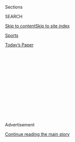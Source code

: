 <div id="app">

<div>

<div>

<div>

<div class="NYTAppHideMasthead css-1q2w90k e1suatyy0">

<div class="section css-ui9rw0 e1suatyy2">

<div class="css-eph4ug er09x8g0">

<div class="css-6n7j50">

</div>

<span class="css-1dv1kvn">Sections</span>

<div class="css-10488qs">

<span class="css-1dv1kvn">SEARCH</span>

</div>

[Skip to content](#site-content)[Skip to site
index](#site-index)

</div>

<div id="masthead-section-label" class="css-1wr3we4 eaxe0e00">

[Sports](https://www.nytimes3xbfgragh.onion/section/sports)

</div>

<div class="css-10698na e1huz5gh0">

</div>

</div>

<div id="masthead-bar-one" class="section hasLinks css-15hmgas e1csuq9d3">

<div class="css-uqyvli e1csuq9d0">

</div>

<div class="css-1uqjmks e1csuq9d1">

</div>

<div class="css-9e9ivx">

[](https://myaccount.nytimes3xbfgragh.onion/auth/login?response_type=cookie&client_id=vi)

</div>

<div class="css-1bvtpon e1csuq9d2">

[Today’s
Paper](https://www.nytimes3xbfgragh.onion/section/todayspaper)

</div>

</div>

</div>

</div>

<div data-aria-hidden="false">

<div id="site-content" data-role="main">

<div>

<div class="css-1aor85t" style="opacity:0.000000001;z-index:-1;visibility:hidden">

<div class="css-1hqnpie">

<div class="css-epjblv">

<span class="css-17xtcya">[Sports](/section/sports)</span><span class="css-x15j1o">|</span><span class="css-fwqvlz">Toronto
Tones Down Its Postseason
Party</span>

</div>

<div class="css-k008qs">

<div class="css-1iwv8en">

<span class="css-18z7m18"></span>

<div>

</div>

</div>

<span class="css-1n6z4y">https://nyti.ms/3gvxulO</span>

<div class="css-1705lsu">

<div class="css-4xjgmj">

<div class="css-4skfbu" data-role="toolbar" data-aria-label="Social Media Share buttons, Save button, and Comments Panel with current comment count" data-testid="share-tools">

  - 
  - 
  - 
  - 
    
    <div class="css-6n7j50">
    
    </div>

  - 

</div>

</div>

</div>

</div>

</div>

</div>

<div id="NYT_TOP_BANNER_REGION" class="css-13pd83m">

</div>

<div id="top-wrapper" class="css-1sy8kpn">

<div id="top-slug" class="css-l9onyx">

Advertisement

</div>

[Continue reading the main
story](#after-top)

<div class="ad top-wrapper" style="text-align:center;height:100%;display:block;min-height:250px">

<div id="top" class="place-ad" data-position="top" data-size-key="top">

</div>

</div>

<div id="after-top">

</div>

</div>

<div>

<div id="sponsor-wrapper" class="css-1hyfx7x">

<div id="sponsor-slug" class="css-19vbshk">

Supported by

</div>

[Continue reading the main
story](#after-sponsor)

<div id="sponsor" class="ad sponsor-wrapper" style="text-align:center;height:100%;display:block">

</div>

<div id="after-sponsor">

</div>

</div>

<div class="css-186x18t">

</div>

<div class="css-1vkm6nb ehdk2mb0">

# Toronto Tones Down Its Postseason Party

</div>

The N.H.L. playoffs are proceeding without fans in and around Scotiabank
Arena, leaving hockey to compete with other leagues for attention.

<div class="css-79elbk" data-testid="photoviewer-wrapper">

<div class="css-z3e15g" data-testid="photoviewer-wrapper-hidden">

</div>

<div class="css-1a48zt4 ehw59r15" data-testid="photoviewer-children">

![<span class="css-16f3y1r e13ogyst0" data-aria-hidden="true">Thousands
of Raptors fans packed the plaza outside Scotiabank Arena during the
N.B.A. finals last season. The same area is nearly empty due to
coronavirus precautions as the arena hosts the Eastern Conference teams
in the N.H.L.
playoffs.</span><span class="css-cnj6d5 e1z0qqy90" itemprop="copyrightHolder"><span class="css-1ly73wi e1tej78p0">Credit...</span><span><span>Cole
Burston/Getty
Images</span></span></span>](https://static01.graylady3jvrrxbe.onion/images/2020/08/04/sports/04nhl-toronto-3/merlin_156430548_d842714e-5d34-4577-8a1d-1ef1a7a59a45-articleLarge.jpg?quality=75&auto=webp&disable=upscale)

</div>

</div>

<div class="css-18e8msd">

<div class="css-vp77d3 epjyd6m0">

<div class="css-1baulvz">

By <span class="css-1baulvz last-byline" itemprop="name">Morgan
Campbell</span>

</div>

</div>

  - 
    
    <div class="css-ld3wwf e16638kd2">
    
    Aug. 4, 2020Updated <span class="css-epvm6">3:04 p.m.
    ET</span>
    
    </div>

  - 
    
    <div class="css-4xjgmj">
    
    <div class="css-pvvomx" data-role="toolbar" data-aria-label="Social Media Share buttons, Save button, and Comments Panel with current comment count" data-testid="share-tools">
    
      - 
      - 
      - 
      - 
        
        <div class="css-6n7j50">
        
        </div>
    
      - 
    
    </div>
    
    </div>

</div>

</div>

<div class="section meteredContent css-1r7ky0e" name="articleBody" itemprop="articleBody">

<div class="css-1fanzo5 StoryBodyCompanionColumn">

<div class="css-53u6y8">

TORONTO — On Bremner Boulevard just west of Scotiabank Arena, a few TV
news crews gathered outside the temporary fence surrounding the
building, hoping to see N.H.L. teams leaving or entering the perimeter.

In the past, barricades bounded the wide cul-de-sac, barely pinning in
the crowded street party that drew thousands of fans to the Toronto
Raptors’ run to the 2019 N.B.A. championship. But in the hours before
the start of the 2020 N.H.L. playoffs on Saturday afternoon, the area
featured security, police and a solitary hot dog vendor waiting next to
his cart.

In an indoor retail space across the street, a Sport Chek apparel store
with plenty of Toronto Maple Leafs gear on display was open, but empty
of shoppers. Farther down the concourse, a liquor store had customers
lined up out the door, spaced six feet apart.

Toronto is one of two sites [hosting the N.H.L.’s
postseason](https://www.nytimes3xbfgragh.onion/2020/07/06/sports/hockey/nhl-playoffs.html)
— [the other is
Edmonton](https://www.nytimes3xbfgragh.onion/2020/08/01/sports/hockey/edmonton-nhl-playoffs.html)
— in a restart that came after a 140-day pause in play because of the
coronavirus pandemic. The culminating tournament did not compel many
locals to rearrange their priorities during the Simcoe Day holiday
weekend, but the league has put down a symbolic footprint, if not an
economically significant one. Blocks of rooms at two downtown hotels
house the teams and signage on busy sidewalks near the arena remind
pedestrians the N.H.L. has arrived.

</div>

</div>

<div class="css-1fanzo5 StoryBodyCompanionColumn">

<div class="css-53u6y8">

Norm O’Reilly, director of the International Institute for Sport
Business and Leadership at the University of Guelph, said Canadians
recognized the significance of holding the games in the country’s
largest city, “even though there’s very little economic impact because
nobody’s traveling to watch the games.” He added, “For the hard-core
hockey fan, it’s a no-brainer.”

Inside the empty arena, stakes remained high not only for the league,
which is looking to salvage a season upended by the pandemic, but also
for the players, who are competing for the Stanley Cup, after all. But
arena light shows and piped-in crowd noise could not make playoff hockey
without spectators feel normal.

“There’s no crowd, obviously,” Rangers goaltender Henrik Lundqvist said
Saturday after his team’s 3-2 loss to the Carolina Hurricanes. “That
intensity that you feed off of playing in the playoffs, it’s not there.”

</div>

</div>

<div class="css-79elbk" data-testid="photoviewer-wrapper">

<div class="css-z3e15g" data-testid="photoviewer-wrapper-hidden">

</div>

<div class="css-1a48zt4 ehw59r15" data-testid="photoviewer-children">

![<span class="css-16f3y1r e13ogyst0" data-aria-hidden="true">The Maple
Leafs are staying in a downtown hotel, just like all the other teams in
the Toronto hub, though they are playing at their home
arena.</span><span class="css-cnj6d5 e1z0qqy90" itemprop="copyrightHolder"><span class="css-1ly73wi e1tej78p0">Credit...</span><span>Andre
Ringuette/Freestyle Photo, via Getty
Images</span></span>](https://static01.graylady3jvrrxbe.onion/images/2020/08/04/sports/04nhl-toronto-2/merlin_175249056_4e84c0ea-2e8d-4110-8e17-8698c8c85d71-articleLarge.jpg?quality=75&auto=webp&disable=upscale)

</div>

</div>

<div class="css-1fanzo5 StoryBodyCompanionColumn">

<div class="css-53u6y8">

Before restarting play, the N.H.L. published a 28-page manual outlining
how it would operate a playoff schedule while limiting player and staff
exposure to the public during the pandemic. Players and staff undergo
daily Covid-19 screenings, and stay at their hotels when not playing or
training, or at N.H.L.-designated recreational areas, including movie
theaters, patios and lounges.

</div>

</div>

<div class="css-1fanzo5 StoryBodyCompanionColumn">

<div class="css-53u6y8">

The setup helps ensure that all teams feel like visitors, including the
hometown Maple Leafs, who, like every other team in the hub, are staying
in a downtown hotel. “There will be some familiarity for us” being in
the home arena, Maple Leafs captain John Tavares said Sunday before
Toronto’s series-opening loss to the Columbus Blue Jackets. “Things are
going to be different, even when we do get to use our own
facilities.”

<div id="NYT_MAIN_CONTENT_2_REGION" class="css-9tf9ac">

<div>

<div id="styln-prism-freeform-1595872471455" class="section interactive-content interactive-size-medium css-1ftcdic">

<div class="css-17ih8de interactive-body">

<div id="prism-freeform-block-29614" class="css-19mumt8" data-role="complementary" data-storyline="The Games Resume" data-truncated="false" tabindex="0">

<div class="css-a8d9oz">

<div>

### The Games Resume

#### Sports and the Virus

Updated Aug. 4, 2020

Here’s what’s happening as the world of sports slowly comes back to
life:

  -   - As the virus spreads through baseball, [so does
        frustration](https://www.nytimes3xbfgragh.onion/2020/08/03/sports/baseball/mlb-coronavirus-outbreak.html?action=click&pgtype=Article&state=default&region=MAIN_CONTENT_2&context=storylines_keepup).
        Series have been postponed, teams have been quarantined and road
        trips have been rerouted in a season that has been defined above
        all by its precariousness.
      - On all but the two biggest courts, automated line calls [will
        replace human
        judges](https://www.nytimes3xbfgragh.onion/2020/08/03/sports/tennis/us-open-hawkeye-line-judges.html?action=click&pgtype=Article&state=default&region=MAIN_CONTENT_2&context=storylines_keepup)
        at the U.S. Open to reduce the number of people on site during
        the pandemic.
      - Mets star Yoenis Cespedes is healthy, but [has decided to opt
        out](https://www.nytimes3xbfgragh.onion/2020/08/02/sports/baseball/Yoenis-cespedes-opt-out-rule.html?action=click&pgtype=Article&state=default&region=MAIN_CONTENT_2&context=storylines_keepup)
        of the 2020 baseball season for Covid-related reasons.

<div id="styln-survey-component-29614" class="styln-survey-component">

</div>

</div>

</div>

</div>

</div>

</div>

</div>

</div>

But in a league where gate revenue still matters, teams also need to
adjust to a postseason without live spectators.

The Maple Leafs, for example, ranked fourth in the N.H.L. in home
attendance this season, averaging 19,301 fans per home game. Revenue
lost from those fans’ ticket purchases, parking, seat licensing and
concessions adds up. The absence of fans heightens the importance of TV
ratings, even as the N.H.L. competes for North American viewers against
other leagues, like Major League Baseball and the N.B.A., that have
resumed competition this summer.

According to Sports Media Watch, the series opener between the
Pittsburgh Penguins and the Montreal Canadiens averaged 1.54 million
viewers on NBC, a markedly smaller audience than the N.B.A. and M.L.B.
restarts drew earlier in July.

Four years ago, all seven Canadian N.H.L. teams missed the playoffs and
TV ratings cratered. That year, the first week of playoff broadcasts
averaged[a reported 513,000 viewers in
Canada](https://thehockeynews.com/news/article/playoff-tv-ratings-down-a-shocking-61-percent-in-canada),
down 61 percent from the previous season.

Canadian viewership numbers won’t be made available until Tuesday, but
last week, Sportsnet’s Chris Johnston [reported that 4.3 million people
total tuned
in](https://twitter.com/SportsnetPR/status/1288572556887429120) across
the company’s various networks during an N.H.L. exhibition doubleheader
July 28.

But even in hockey-mad Canada, where, in 2013, Rogers, which owns
Sportsnet, agreed to pay $5.2 billion for 12 years of N.H.L. TV rights,
deep fan engagement and big audiences are not guaranteed for this
postseason. The only two Canadian teams at the Toronto playoff hub are
the eighth-seeded Maple Leafs and the 12th-seeded Canadiens. An early
exit for either team would eliminate two of Sportsnet’s biggest TV
attractions.

</div>

</div>

<div class="css-1fanzo5 StoryBodyCompanionColumn">

<div class="css-53u6y8">

O’Reilly said that outside Canada the summer restart was an opportunity
for the N.H.L. to grow its audience beyond its current fan base, but the
league won’t know if it has succeeded until later in the postseason.

“Can they get that share of the market that’s just a general sports
fan?” O’Reilly said. “If the N.H.L. can get them interested in hockey,
that’s a win.”

</div>

</div>

<div>

</div>

</div>

<div>

</div>

<div>

</div>

<div>

</div>

<div>

<div id="bottom-wrapper" class="css-1ede5it">

<div id="bottom-slug" class="css-l9onyx">

Advertisement

</div>

[Continue reading the main
story](#after-bottom)

<div id="bottom" class="ad bottom-wrapper" style="text-align:center;height:100%;display:block;min-height:90px">

</div>

<div id="after-bottom">

</div>

</div>

</div>

</div>

</div>

## Site Index

<div>

</div>

## Site Information Navigation

  - [© <span>2020</span> <span>The New York Times
    Company</span>](https://help.nytimes3xbfgragh.onion/hc/en-us/articles/115014792127-Copyright-notice)

<!-- end list -->

  - [NYTCo](https://www.nytco.com/)
  - [Contact
    Us](https://help.nytimes3xbfgragh.onion/hc/en-us/articles/115015385887-Contact-Us)
  - [Work with us](https://www.nytco.com/careers/)
  - [Advertise](https://nytmediakit.com/)
  - [T Brand Studio](http://www.tbrandstudio.com/)
  - [Your Ad
    Choices](https://www.nytimes3xbfgragh.onion/privacy/cookie-policy#how-do-i-manage-trackers)
  - [Privacy](https://www.nytimes3xbfgragh.onion/privacy)
  - [Terms of
    Service](https://help.nytimes3xbfgragh.onion/hc/en-us/articles/115014893428-Terms-of-service)
  - [Terms of
    Sale](https://help.nytimes3xbfgragh.onion/hc/en-us/articles/115014893968-Terms-of-sale)
  - [Site
    Map](https://spiderbites.nytimes3xbfgragh.onion)
  - [Help](https://help.nytimes3xbfgragh.onion/hc/en-us)
  - [Subscriptions](https://www.nytimes3xbfgragh.onion/subscription?campaignId=37WXW)

</div>

</div>

</div>

</div>
